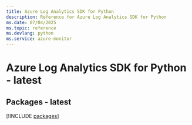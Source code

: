 ```yaml
---
title: Azure Log Analytics SDK for Python
description: Reference for Azure Log Analytics SDK for Python
ms.date: 07/04/2025
ms.topic: reference
ms.devlang: python
ms.service: azure-monitor
---
```

# Azure Log Analytics SDK for Python - latest
## Packages - latest
[!INCLUDE [packages](log-analytics-index.md)]